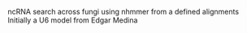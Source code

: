 ncRNA search across fungi using nhmmer from a defined alignments
Initially a U6 model from Edgar Medina
